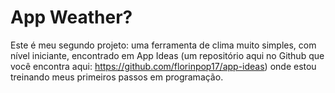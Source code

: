 # App Weather?
Este é meu segundo projeto: uma ferramenta de clima muito simples, com nível iniciante, encontrado em App Ideas (um repositório aqui no Github que você encontra aqui: https://github.com/florinpop17/app-ideas) onde estou treinando meus primeiros passos em programação.

